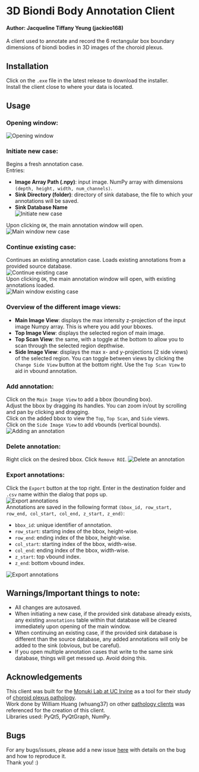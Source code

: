 # 3D Biondi Body Annotation Client

#### Author: Jacqueline Tiffany Yeung (jackieo168)
A client used to annotate and record the 6 rectangular box boundary dimensions of biondi bodies in 3D images of the choroid plexus.

## Installation
Click on the `.exe` file in the latest release to download the installer.  
Install the client close to where your data is located.

## Usage

### Opening window:
![Opening window](images/opening_window.png)

### Initiate new case:
Begins a fresh annotation case.  
Entries:  
- **Image Array Path (.npy)**: input image. NumPy array with dimensions `(depth, height, width, num_channels)`.  
- **Sink Directory (folder)**: directory of sink database, the file to which your annotations will be saved.  
- **Sink Database Name**  
![Initiate new case](images/filled_init_case.png)
  
Upon clicking `OK`, the main annotation window will open.
![Main window new case](images/main_window_init_case.png)

### Continue existing case:
Continues an existing annotation case. Loads existing annotations from a provided source database.  
![Continue existing case](images/filled_exsiting_case.png)  
Upon clicking `OK`, the main annotation window will open, with existing annotations loaded.  
![Main window existing case](images/main_window_existing_case.png)

### Overview of the different image views:  
- **Main Image View**: displays the max intensity z-projection of the input image Numpy array. This is where you add your bboxes.
- **Top Image View**: displays the selected region of main image.
- **Top Scan View**: the same, with a toggle at the bottom to allow you to scan through the selected region depthwise. 
- **Side Image View**: displays the max x- and y-projections (2 side views) of the selected region. You can toggle between views by clicking the `Change Side View` button at the bottom right. Use the `Top Scan View` to aid in vbound annotation.  


### Add annotation:
Click on the `Main Image View` to add a bbox (bounding box).  
Adjust the bbox by dragging its handles. You can zoom in/out by scrolling and pan by clicking and dragging.   
Click on the added bbox to view the `Top`, `Top Scan`, and `Side` views.  
Click on the `Side Image View` to add vbounds (vertical bounds).
![Adding an annotation](videos/adding_annotation_Trim.gif)  

### Delete annotation:
Right click on the desired bbox. Click `Remove ROI`.
![Delete an annotation](videos/deleting_annotation_Trim.gif)

### Export annotations:
Click the `Export` button at the top right. Enter in the destination folder and `.csv` name within the dialog that pops up.  
![Export annotations](images/filled_export_filedialog.png)  
Annotations are saved in the following format `(bbox_id, row_start, row_end, col_start, col_end, z_start, z_end)`:
- `bbox_id`: unique identifier of annotation.
- `row_start`: starting index of the bbox, height-wise.
- `row_end`: ending index of the bbox, height-wise.
- `col_start`: starting index of the bbox, width-wise.
- `col_end`: ending index of the bbox, width-wise.
- `z_start`: top vbound index.
- `z_end`: bottom vbound index.

![Export annotations](videos/exporting_2_Trim.gif)

## Warnings/Important things to note:
- All changes are autosaved.
- When initiating a new case, if the provided sink database already exists, any existing `annotations` table within that database will be cleared immediately upon opening of the main window.
- When continuing an existing case, if the provided sink database is different than the source database, any added annotations will only be added to the sink (obvious, but be careful).
- If you open multiple annotation cases that write to the same sink database, things will get messed up. Avoid doing this.

## Acknowledgements
This client was built for the [Monuki Lab at UC Irvine](https://faculty.sites.uci.edu/monukilab/) as a tool for their study of [choroid plexus pathology](https://faculty.sites.uci.edu/monukilab/choroid-plexus-pathology/).  
Work done by William Huang (whuang37) on other [pathology clients](https://github.com/mjneel/pathology_clients) was referenced for the creation of this client.  
Libraries used: PyQt5, PyQtGraph, NumPy.

## Bugs
For any bugs/issues, please add a new issue [here](https://github.com/jackieo168/biondi_3Dbox_client/issues/new) with details on the bug and how to reproduce it.  
Thank you! :)